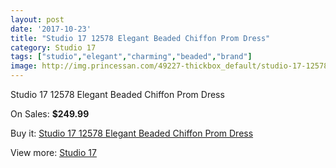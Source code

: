 ```yaml
---
layout: post
date: '2017-10-23'
title: "Studio 17 12578 Elegant Beaded Chiffon Prom Dress"
category: Studio 17
tags: ["studio","elegant","charming","beaded","brand"]
image: http://img.princessan.com/49227-thickbox_default/studio-17-12578-elegant-beaded-chiffon-prom-dress.jpg
---
```

Studio 17 12578 Elegant Beaded Chiffon Prom Dress

On Sales: **$249.99**
<a href="https://www.princessan.com/en/studio-17/22245-studio-17-12578-elegant-beaded-chiffon-prom-dress.html"><amp-img layout="responsive" width="600" height="600" src="//img.princessan.com/49227-thickbox_default/studio-17-12578-elegant-beaded-chiffon-prom-dress.jpg" alt="Studio 17 12578 Elegant Beaded Chiffon Prom Dress 0" /></a>
<a href="https://www.princessan.com/en/studio-17/22245-studio-17-12578-elegant-beaded-chiffon-prom-dress.html"><amp-img layout="responsive" width="600" height="600" src="//img.princessan.com/49228-thickbox_default/studio-17-12578-elegant-beaded-chiffon-prom-dress.jpg" alt="Studio 17 12578 Elegant Beaded Chiffon Prom Dress 1" /></a>

Buy it: [Studio 17 12578 Elegant Beaded Chiffon Prom Dress](https://www.princessan.com/en/studio-17/22245-studio-17-12578-elegant-beaded-chiffon-prom-dress.html "Studio 17 12578 Elegant Beaded Chiffon Prom Dress")

View more: [Studio 17](https://www.princessan.com/en/62-studio-17 "Studio 17")